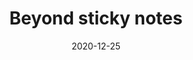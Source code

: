 ---
title: "Beyond sticky notes"
authors:
    - "Kelly Ann McKercher"
categories: 
    - "inclusive design"
    - "co-design"
link: "https://www.ruhabenjamin.com/race-after-technology"
date: "2020-12-25"
---